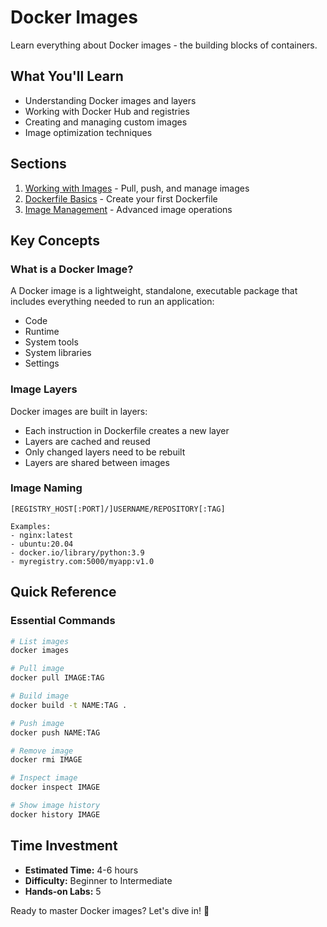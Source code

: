 # Docker Images

Learn everything about Docker images - the building blocks of containers.

## What You'll Learn

- Understanding Docker images and layers
- Working with Docker Hub and registries
- Creating and managing custom images
- Image optimization techniques

## Sections

1. [Working with Images](./working-with-images/) - Pull, push, and manage images
2. [Dockerfile Basics](./dockerfile-basics/) - Create your first Dockerfile
3. [Image Management](./image-management/) - Advanced image operations

## Key Concepts

### What is a Docker Image?

A Docker image is a lightweight, standalone, executable package that includes everything needed to run an application:
- Code
- Runtime
- System tools
- System libraries
- Settings

### Image Layers

Docker images are built in layers:
- Each instruction in Dockerfile creates a new layer
- Layers are cached and reused
- Only changed layers need to be rebuilt
- Layers are shared between images

### Image Naming

```
[REGISTRY_HOST[:PORT]/]USERNAME/REPOSITORY[:TAG]

Examples:
- nginx:latest
- ubuntu:20.04
- docker.io/library/python:3.9
- myregistry.com:5000/myapp:v1.0
```

## Quick Reference

### Essential Commands
```bash
# List images
docker images

# Pull image
docker pull IMAGE:TAG

# Build image
docker build -t NAME:TAG .

# Push image
docker push NAME:TAG

# Remove image
docker rmi IMAGE

# Inspect image
docker inspect IMAGE

# Show image history
docker history IMAGE
```

## Time Investment

- **Estimated Time:** 4-6 hours
- **Difficulty:** Beginner to Intermediate
- **Hands-on Labs:** 5

Ready to master Docker images? Let's dive in! 🚀
